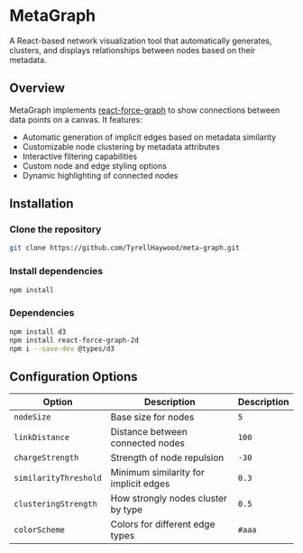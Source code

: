 # MetaGraph

A React-based network visualization tool that automatically generates, clusters, and displays relationships between nodes based on their metadata.

## Overview

MetaGraph implements [react-force-graph](https://github.com/vasturiano/react-force-graph) to show connections between data points on a canvas. It features:

- Automatic generation of implicit edges based on metadata similarity
- Customizable node clustering by metadata attributes
- Interactive filtering capabilities
- Custom node and edge styling options
- Dynamic highlighting of connected nodes

## Installation

### Clone the repository

```bash
git clone https://github.com/TyrellHaywood/meta-graph.git
```

### Install dependencies

```bash
npm install
```

### Dependencies

```bash
npm install d3
npm install react-force-graph-2d
npm i --save-dev @types/d3
```

## Configuration Options

| Option                | Description                           | Description |
| --------------------- | ------------------------------------- | ----------- |
| `nodeSize`            | Base size for nodes                   | `5`         |
| `linkDistance`        | Distance between connected nodes      | `100`       |
| `chargeStrength`      | Strength of node repulsion            | `-30`       |
| `similarityThreshold` | Minimum similarity for implicit edges | `0.3`       |
| `clusteringStrength`  | How strongly nodes cluster by type    | `0.5`       |
| `colorScheme`         | Colors for different edge types       | `#aaa`      |

